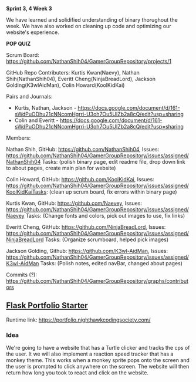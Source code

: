**Sprint 3, 4 Week 3**
  
  We have learned and solidified understanding of binary thorughout the week. We have also worked on cleaning up code and optimizing our website's experience. 
  
**POP QUIZ**

Scrum Board: https://github.com/NathanShih04/GamerGroupRepository/projects/1

GitHub Repo Contributers: Kurtis Kwan(Naevy), Nathan Shih(NathanShih04), Everitt Cheng(NinjaBreadLord), Jackson Golding(K3wlAidMan), Colin Howard(KoolKidKai)

Pairs and Journals: 
- Kurtis, Nathan, Jackson - https://docs.google.com/document/d/161-sWdPuODhu21cNNcomHgrri-U3oh7Ou5UlZb2a8cQ/edit?usp=sharing
- Colin and Everitt - https://docs.google.com/document/d/161-sWdPuODhu21cNNcomHgrri-U3oh7Ou5UlZb2a8cQ/edit?usp=sharing

Members:

Nathan Shih, GitHub: https://github.com/NathanShih04, Issues: https://github.com/NathanShih04/GamerGroupRepository/issues/assigned/NathanShih04 Tasks: (polish binary page, edit readme file, drop down link to about pages, create main plan for website)

Colin Howard, GitHub: https://github.com/KoolKidKai, Issues: https://github.com/NathanShih04/GamerGroupRepository/issues/assigned/KoolKidKaiTasks: (clean up scrum board, fix errors within binary page)

Kurtis Kwan, GitHub: https://github.com/Naevey, Issues: https://github.com/NathanShih04/GamerGroupRepository/issues/assigned/Naevey Tasks: (Change fonts and colors, pick out images to use, fix links)

Everitt Cheng, GitHub: https://github.com/NinjaBreadLord, Issues: https://github.com/NathanShih04/GamerGroupRepository/issues/assigned/NinjaBreadLord Tasks: (Organize scrumboard, helped pick images)

Jackson Golding, Github: https://github.com/K3wl-AidMan, Issues: https://github.com/NathanShih04/GamerGroupRepository/issues/assigned/K3wl-AidMan Tasks: (Polish notes, edited navBar, changed about pages)

Commits (?): https://github.com/NathanShih04/GamerGroupRepository/graphs/contributors


## [Flask Portfolio Starter](https://nighthawkcodingsociety.com/projectsearch/details/Flask%20Portfolio%20Starter)
Runtime link: https://portfolio.nighthawkcodingsociety.com/
### Idea
We're going to have a website that has a Turtle clicker and tracks the cps of the user. It we will also implement a reaction speed tracker that has a monkey theme. This works when a monkey sprite pops onto the screen and the user is prompted to click anywhere on the screen. The website will then return how long you took to react and click on the website.
 

